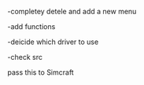 
-completey detele and add a new menu 

-add functions 

-deicide which driver to use

-check src

pass this to Simcraft